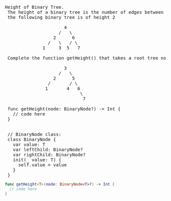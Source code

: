 <pre> 
Height of Binary Tree.
 The height of a binary tree is the number of edges between the tree's root and its furthest leaf. For example,
 the following binary tree is of height 2
 
                      4
                    /   \
                  2      6
                /   \   / \
              1     3  5   7
 
 Complete the function getHeight() that takes a root tree node and returns the height of the following tree:
 
                      3
                    /   \
                  2      5
                /       / \
               1       4   6
                            \
                             7
 
 func getHeight<T>(node: BinaryNode<T>?) -> Int {
   // code here
 }
 
 
 // BinaryNode class:
 class BinaryNode<T> {
   var value: T
   var leftChild: BinaryNode?
   var rightChild: BinaryNode?
   init(_ value: T) {
     self.value = value
   }
 }
</pre>

```swift 
func getHeight<T>(node: BinaryNode<T>?) -> Int {
  // code here
}
```

